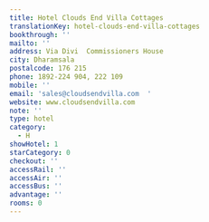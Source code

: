 ```yaml
---
title: Hotel Clouds End Villa Cottages
translationKey: hotel-clouds-end-villa-cottages
bookthrough: ''
mailto: ''
address: Via Divi  Commissioners House
city: Dharamsala
postalcode: 176 215
phone: 1892-224 904, 222 109
mobile: ''
email: 'sales@cloudsendvilla.com  '
website: www.cloudsendvilla.com
note: ''
type: hotel
category:
  - H
showHotel: 1
starCategory: 0
checkout: ''
accessRail: ''
accessAir: ''
accessBus: ''
advantage: ''
rooms: 0
---
```

